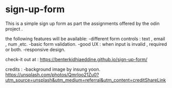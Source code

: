 # sign-up-form


This is a simple sign up form as part the assignments  offered by the odin project .

the following features will be available:
-different form controls : text , email , num ,etc.
-basic form validation.
-good UX : when input is invalid , required or both.
-responsive design.

check-it out  at : https://benterkidhiaeddine.github.io/sign-up-form/

credits :
-background image by insung yoon.
https://unsplash.com/photos/QmrIoo21Zu0?utm_source=unsplash&utm_medium=referral&utm_content=creditShareLink